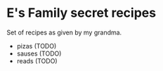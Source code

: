 # E's  Family secret recipes

Set of recipes as given by my grandma.

* pizas (TODO)
* sauses (TODO)
* reads (TODO)
